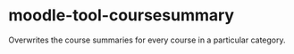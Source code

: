 # moodle-tool-coursesummary
Overwrites the course summaries for every course in a particular category.
